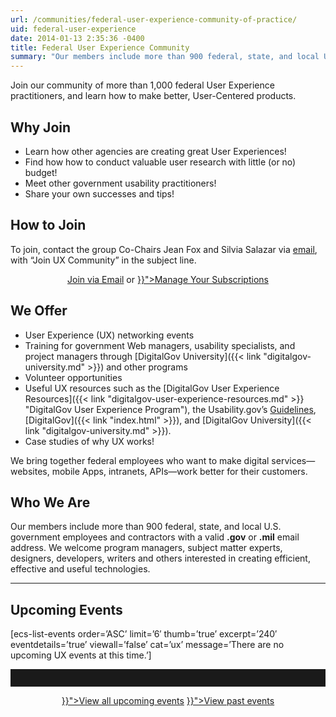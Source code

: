 ```yaml
---
url: /communities/federal-user-experience-community-of-practice/
uid: federal-user-experience
date: 2014-01-13 2:35:36 -0400
title: Federal User Experience Community
summary: "Our members include more than 900 federal, state, and local U.S. government employees and contractors with a valid .gov or .mil email address. We welcome program managers, subject matter experts, designers, developers, writers and others interested in creating efficient, effective and useful technologies."
---
```


Join our community of more than 1,000 federal User Experience practitioners, and learn how to make better, User-Centered products.

## Why Join

  * Learn how other agencies are creating great User Experiences!
  * Find how how to conduct valuable user research with little (or no) budget!
  * Meet other government usability practitioners!
  * Share your own successes and tips!

## How to Join

To join, contact the group Co-Chairs Jean Fox and Silvia Salazar via <a href="mailto:ux-cop-request@listserv.gsa.gov?subject=Join UX Community" target="_blank">email</a>, with “Join UX Community” in the subject line.

<div style="text-align: center">
  <a class="button" href="mailto:ux-cop-request@listserv.gsa.gov?subject=Join UX Community">Join via Email</a> or <a class="button" href="{{< link "manage-your-listserv-subscription.md" >}}">Manage Your Subscriptions</a>
</div>

## We Offer

  * User Experience (UX) networking events
  * Training for government Web managers, usability specialists, and project managers through [DigitalGov University]({{< link "digitalgov-university.md" >}}) and other programs
  * Volunteer opportunities
  * Useful UX resources such as the [DigitalGov User Experience Resources]({{< link "digitalgov-user-experience-resources.md" >}} "DigitalGov User Experience Program"), the Usability.gov&#8217;s [Guidelines](http://guidelines.usability.gov/), [DigitalGov]({{< link "index.html" >}}), and [DigitalGov University]({{< link "digitalgov-university.md" >}}). [
  ](http://www.usability.gov/)
  * Case studies of why UX works!

We bring together federal employees who want to make digital services—websites, mobile Apps, intranets, APIs—work better for their customers.

## Who We Are

Our members include more than 900 federal, state, and local U.S. government employees and contractors with a valid **.gov** or **.mil** email address. We welcome program managers, subject matter experts, designers, developers, writers and others interested in creating efficient, effective and useful technologies.

<hr style="color: white;border-style: none" />

## **Upcoming Events**

[ecs-list-events order=&#8217;ASC&#8217; limit=&#8217;6&#8242; thumb=&#8217;true&#8217; excerpt=&#8217;240&#8242; eventdetails=&#8217;true&#8217; viewall=&#8217;false&#8217; cat=&#8217;ux&#8217; message=&#8217;There are no upcoming UX events at this time.&#8217;]

<hr style="border: none;height: 2em" />

<p style="text-align: center">
  <a class="button" href="{{< link "events" >}}">View all upcoming events</a> <a class="button" href="{{< link "video-library.md" >}}">View past events</a>
</p>

